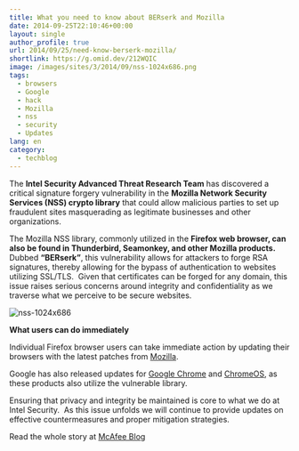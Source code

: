 ```yaml
---
title: What you need to know about BERserk and Mozilla
date: 2014-09-25T22:10:46+00:00
layout: single
author_profile: true
url: 2014/09/25/need-know-berserk-mozilla/
shortlink: https://g.omid.dev/212WQIC
image: /images/sites/3/2014/09/nss-1024x686.png
tags:
  - browsers
  - Google
  - hack
  - Mozilla
  - nss
  - security
  - Updates
lang: en
category: 
  - techblog
---
```

The **Intel Security Advanced Threat Research Team** has discovered a critical signature forgery vulnerability in the **Mozilla Network Security Services (NSS) crypto library** that could allow malicious parties to set up fraudulent sites masquerading as legitimate businesses and other organizations.

The Mozilla NSS library, commonly utilized in the **Firefox web browser, can also be found in Thunderbird, Seamonkey, and other Mozilla products.**  Dubbed **“BERserk”**, this vulnerability allows for attackers to forge RSA signatures, thereby allowing for the bypass of authentication to websites utilizing SSL/TLS.  Given that certificates can be forged for any domain, this issue raises serious concerns around integrity and confidentiality as we traverse what we perceive to be secure websites.

![nss-1024x686](/images/2014/09/nss-1024x686.png) 

**What users can do immediately**

Individual Firefox browser users can take immediate action by updating their browsers with the latest patches from [Mozilla](https://www.mozilla.org/en-US/firefox/new/).

Google has also released updates for [Google Chrome](http://googlechromereleases.blogspot.com/2014/09/stable-channel-update_24.html) and [ChromeOS](http://googlechromereleases.blogspot.com/2014/09/stable-channel-update-for-chrome-os_24.html), as these products also utilize the vulnerable library.

Ensuring that privacy and integrity be maintained is core to what we do at Intel Security.  As this issue unfolds we will continue to provide updates on effective countermeasures and proper mitigation strategies.

Read the whole story at [McAfee Blog](http://blogs.mcafee.com/executive-perspectives/need-know-berserk-mozilla)